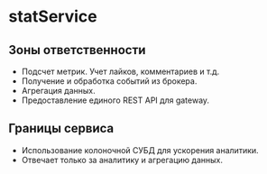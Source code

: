 # statService

## Зоны ответственности
- Подсчет метрик. Учет лайков, комментариев и т.д.
- Получение и обработка событий из брокера.
- Агрегация данных.
- Предоставление единого REST API для gateway.

## Границы сервиса
- Использование колоночной СУБД для ускорения аналитики.
- Отвечает только за аналитику и агрегацию данных.